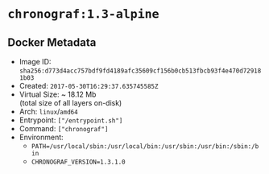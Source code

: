 # `chronograf:1.3-alpine`

## Docker Metadata

- Image ID: `sha256:d773d4acc757bdf9fd4189afc35609cf156b0cb513fbcb93f4e470d729181b03`
- Created: `2017-05-30T16:29:37.635745585Z`
- Virtual Size: ~ 18.12 Mb  
  (total size of all layers on-disk)
- Arch: `linux`/`amd64`
- Entrypoint: `["/entrypoint.sh"]`
- Command: `["chronograf"]`
- Environment:
  - `PATH=/usr/local/sbin:/usr/local/bin:/usr/sbin:/usr/bin:/sbin:/bin`
  - `CHRONOGRAF_VERSION=1.3.1.0`

